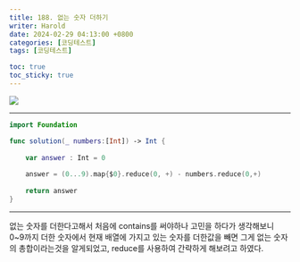 ```yaml
---
title: 188. 없는 숫자 더하기
writer: Harold
date: 2024-02-29 04:13:00 +0800
categories: [코딩테스트]
tags: [코딩테스트]

toc: true
toc_sticky: true
---
```

![](https://velog.velcdn.com/images/haroldfromk/post/cea2d05b-2e92-450c-b68b-031fcf09d7f2/image.png)

---
```swift
import Foundation

func solution(_ numbers:[Int]) -> Int {
    
    var answer : Int = 0
    
    answer = (0...9).map{$0}.reduce(0, +) - numbers.reduce(0,+)
    
    return answer
}
```
---
없는 숫자를 더한다고해서 처음에 contains를 써야하나 고민을 하다가 생각해보니 0~9까지 더한 숫자에서 현재 배열에 가지고 있는 숫자를 더한값을 빼면 그게 없는 숫자의 총합이라는것을 알게되었고, reduce를 사용하여 간략하게 해보려고 하였다.